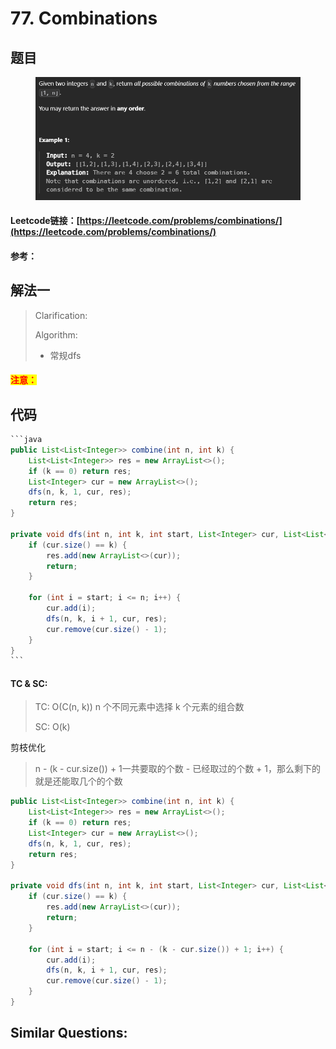 # 77. Combinations

## 题目

<figure><img src="../../.gitbook/assets/image (1) (1) (1) (1) (1) (1) (1) (1) (1) (1) (1).png" alt=""><figcaption></figcaption></figure>

#### Leetcode链接：[https://leetcode.com/problems/combinations/](https://leetcode.com/problems/combinations/)

#### 参考：

## 解法一

> Clarification:&#x20;
>
> Algorithm:&#x20;
>
> * 常规dfs

#### <mark style="color:red;">注意：</mark>

## 代码

````java
```java
public List<List<Integer>> combine(int n, int k) {
    List<List<Integer>> res = new ArrayList<>();
    if (k == 0) return res;
    List<Integer> cur = new ArrayList<>();
    dfs(n, k, 1, cur, res);
    return res;
}

private void dfs(int n, int k, int start, List<Integer> cur, List<List<Integer>> res) {
    if (cur.size() == k) {
        res.add(new ArrayList<>(cur));
        return;
    }

    for (int i = start; i <= n; i++) {
        cur.add(i);
        dfs(n, k, i + 1, cur, res);
        cur.remove(cur.size() - 1);
    }
}
```
````

#### TC & SC:&#x20;

> TC: O(C(n, k)) n 个不同元素中选择 k 个元素的组合数
>
> SC: O(k)

剪枝优化

> n - (k - cur.size()) + 1一共要取的个数 - 已经取过的个数 + 1，那么剩下的就是还能取几个的个数

```java
public List<List<Integer>> combine(int n, int k) {
    List<List<Integer>> res = new ArrayList<>();
    if (k == 0) return res;
    List<Integer> cur = new ArrayList<>();
    dfs(n, k, 1, cur, res);
    return res;
}

private void dfs(int n, int k, int start, List<Integer> cur, List<List<Integer>> res) {
    if (cur.size() == k) {
        res.add(new ArrayList<>(cur));
        return;
    }

    for (int i = start; i <= n - (k - cur.size()) + 1; i++) {
        cur.add(i);
        dfs(n, k, i + 1, cur, res);
        cur.remove(cur.size() - 1);
    }
}
```

## **Similar Questions:**&#x20;

